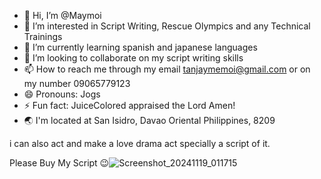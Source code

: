 - 👋 Hi, I’m @Maymoi
- 👀 I’m interested in Script Writing, Rescue Olympics and any Technical Trainings
- 🌱 I’m currently learning spanish and japanese languages
- 💞️ I’m looking to collaborate on my script writing skills
- 📫 How to reach me through my email tanjaymemoi@gmail.com or on my number 09065779123
- 😄 Pronouns: Jogs
- ⚡ Fun fact: JuiceColored appraised the Lord Amen!
- 🌏 I'm located at San Isidro, Davao Oriental Philippines, 8209
<!--- pervert baby
Maymoi/Maymoi is a ✨ special ✨ repository because its `README.md` (this file) appears on your GitHub profile.
I am selling my talent and my script writing abilities for a living.
---> i can also act and make a love drama act specially a script of it.
Please Buy My Script 😉![Screenshot_20241119_011715](https://github.com/user-attachments/assets/357f7fdc-f8c0-486b-bfdc-159fe15110ce)
